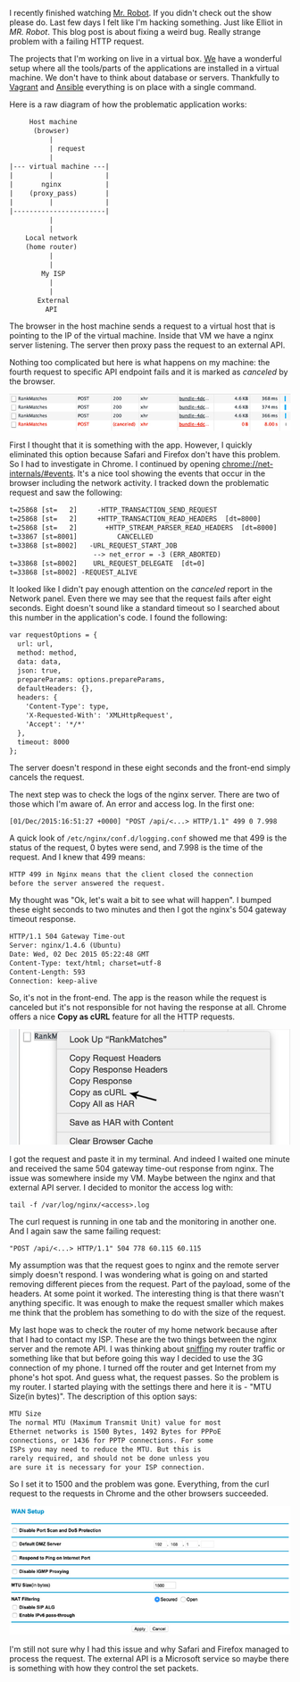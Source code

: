 I recently finished watching [Mr. Robot](http://www.imdb.com/title/tt4158110/). If you didn't check out the show please do. Last few days I felt like I'm hacking something. Just like Elliot in *MR. Robot*. This blog post is about fixing a weird bug. Really strange problem with a failing HTTP request.

The projects that I'm working on live in a virtual box. [We](http://trialreach.com/) have a wonderful setup where all the tools/parts of the applications are installed in a virtual machine. We don't have to think about database or servers. Thankfully to [Vagrant](https://www.vagrantup.com/) and [Ansible](http://www.ansible.com/) everything is on place with a single command.

Here is a raw diagram of how the problematic application works:

```
     Host machine
      (browser)
          |
          | request
          |
|--- virtual machine ---|
|         |             |
|       nginx           |
|    (proxy_pass)       |
|         |             |
|-----------------------|
          |
          |
    Local network
    (home router)
          |
          |
        My ISP
          |
          |
       External
         API
```

The browser in the host machine sends a request to a virtual host that is pointing to the IP of the virtual machine. Inside that VM we have a nginx server listening. The server then proxy pass the request to an external API. 

Nothing too complicated but here is what happens on my machine: the fourth request to specific API endpoint fails and it is marked as *canceled* by the browser.

![failing http request](./canceled.jpg)

First I thought that it is something with the app. However, I quickly eliminated this option because Safari and Firefox don't have this problem. So I had to investigate in Chrome. I continued by opening [chrome://net-internals/#events](chrome://net-internals/#events). It's a nice tool showing the events that occur in the browser including the network activity. I tracked down the problematic request and saw the following:

```
t=25868 [st=   2]     -HTTP_TRANSACTION_SEND_REQUEST
t=25868 [st=   2]     +HTTP_TRANSACTION_READ_HEADERS  [dt=8000]
t=25868 [st=   2]       +HTTP_STREAM_PARSER_READ_HEADERS  [dt=8000]
t=33867 [st=8001]          CANCELLED
t=33868 [st=8002]   -URL_REQUEST_START_JOB
                     --> net_error = -3 (ERR_ABORTED)
t=33868 [st=8002]    URL_REQUEST_DELEGATE  [dt=0]
t=33868 [st=8002] -REQUEST_ALIVE
```

It looked like I didn't pay enough attention on the *canceled* report in the Network panel. Even there we may see that the request fails after eight seconds. Eight doesn't sound like a standard timeout so I searched about this number in the application's code. I found the following:

```
var requestOptions = {
  url: url,
  method: method,
  data: data,
  json: true,
  prepareParams: options.prepareParams,
  defaultHeaders: {},
  headers: {
    'Content-Type': type,
    'X-Requested-With': 'XMLHttpRequest',
    'Accept': '*/*'
  },
  timeout: 8000
};
```

The server doesn't respond in these eight seconds and the front-end simply cancels the request.

The next step was to check the logs of the nginx server. There are two of those which I'm aware of. An error and access log. In the first one:

```
[01/Dec/2015:16:51:27 +0000] "POST /api/<...> HTTP/1.1" 499 0 7.998
```

A quick look of `/etc/nginx/conf.d/logging.conf` showed me that 499 is the status of the request, 0 bytes were send, and 7.998 is the time of the request. And I knew that 499 means:

```
HTTP 499 in Nginx means that the client closed the connection
before the server answered the request.
```

My thought was "Ok, let's wait a bit to see what will happen". I bumped these eight seconds to two minutes and then I got the nginx's 504 gateway timeout response. 

```
HTTP/1.1 504 Gateway Time-out
Server: nginx/1.4.6 (Ubuntu)
Date: Wed, 02 Dec 2015 05:22:48 GMT
Content-Type: text/html; charset=utf-8
Content-Length: 593
Connection: keep-alive
```

So, it's not in the front-end. The app is the reason while the request is canceled but it's not responsible for not having the response at all. Chrome offers a nice **Copy as cURL** feature for all the HTTP requests.

![copy as curl](./copyascurl.jpg)

I got the request and paste it in my terminal. And indeed I waited one minute and received the same 504 gateway time-out response from nginx. The issue was somewhere inside my VM. Maybe between the nginx and that external API server. I decided to monitor the access log with:

```
tail -f /var/log/nginx/<access>.log
```

The curl request is running in one tab and the monitoring in another one. And I again saw the same failing request:

```
"POST /api/<...> HTTP/1.1" 504 778 60.115 60.115
```

My assumption was that the request goes to nginx and the remote server simply doesn't respond. I was wondering what is going on and started removing different pieces from the request. Part of the payload, some of the headers. At some point it worked. The interesting thing is that there wasn't anything specific. It was enough to make the request smaller which makes me think that the problem has something to do with the size of the request.

My last hope was to check the router of my home network because after that I had to contact my ISP. These are the two things between the nginx server and the remote API. I was thinking about [sniffing](http://netsecurity.about.com/cs/hackertools/a/aa121403.htm) my router traffic or something like that but before going this way I decided to use the 3G connection of my phone. I turned off the router and get Internet from my phone's hot spot. And guess what, the request passes. So the problem is my router. I started playing with the settings there and here it is - "MTU Size(in bytes)". The description of this option says:

```
MTU Size
The normal MTU (Maximum Transmit Unit) value for most 
Ethernet networks is 1500 Bytes, 1492 Bytes for PPPoE 
connections, or 1436 for PPTP connections. For some 
ISPs you may need to reduce the MTU. But this is 
rarely required, and should not be done unless you 
are sure it is necessary for your ISP connection.
```

So I set it to 1500 and the problem was gone. Everything, from the curl request to the requests in Chrome and the other browsers succeeded.

![router fix](./router.jpg)

I'm still not sure why I had this issue and why Safari and Firefox managed to process the request. The external API is a Microsoft service so maybe there is something with how they control the set packets. 